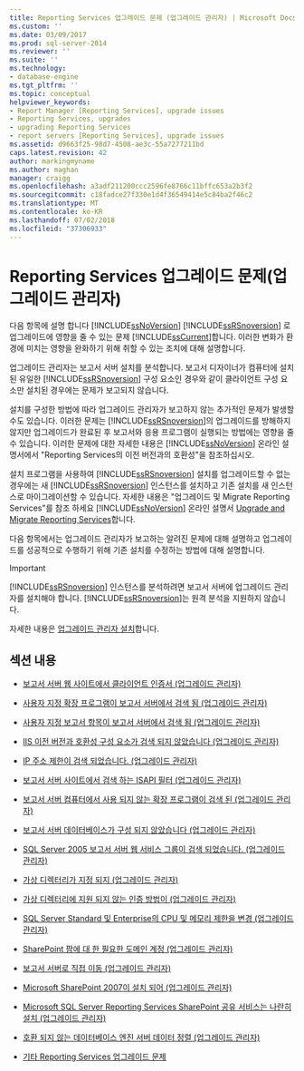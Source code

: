```yaml
---
title: Reporting Services 업그레이드 문제 (업그레이드 관리자) | Microsoft Docs
ms.custom: ''
ms.date: 03/09/2017
ms.prod: sql-server-2014
ms.reviewer: ''
ms.suite: ''
ms.technology:
- database-engine
ms.tgt_pltfrm: ''
ms.topic: conceptual
helpviewer_keywords:
- Report Manager [Reporting Services], upgrade issues
- Reporting Services, upgrades
- upgrading Reporting Services
- report servers [Reporting Services], upgrade issues
ms.assetid: d9663f25-98d7-4508-ae3c-55a7277211bd
caps.latest.revision: 42
author: markingmyname
ms.author: maghan
manager: craigg
ms.openlocfilehash: a3adf211200ccc2596fe8766c11bffc653a2b3f2
ms.sourcegitcommit: c18fadce27f330e1d4f36549414e5c84ba2f46c2
ms.translationtype: MT
ms.contentlocale: ko-KR
ms.lasthandoff: 07/02/2018
ms.locfileid: "37306933"
---
```

# <a name="reporting-services-upgrade-issues-upgrade-advisor"></a>Reporting Services 업그레이드 문제(업그레이드 관리자)
  다음 항목에 설명 합니다 [!INCLUDE[ssNoVersion](../../includes/ssnoversion-md.md)] [!INCLUDE[ssRSnoversion](../../includes/ssrsnoversion-md.md)] 로 업그레이드에 영향을 줄 수 있는 문제 [!INCLUDE[ssCurrent](../../includes/sscurrent-md.md)]합니다. 이러한 변화가 환경에 미치는 영향을 완화하기 위해 취할 수 있는 조치에 대해 설명합니다.  
  
 업그레이드 관리자는 보고서 서버 설치를 분석합니다. 보고서 디자이너가 컴퓨터에 설치된 유일한 [!INCLUDE[ssRSnoversion](../../includes/ssrsnoversion-md.md)] 구성 요소인 경우와 같이 클라이언트 구성 요소만 설치된 경우에는 문제가 보고되지 않습니다.  
  
 설치를 구성한 방법에 따라 업그레이드 관리자가 보고하지 않는 추가적인 문제가 발생할 수도 있습니다. 이러한 문제는 [!INCLUDE[ssRSnoversion](../../includes/ssrsnoversion-md.md)]의 업그레이드를 방해하지 않지만 업그레이드가 완료된 후 보고서와 응용 프로그램이 실행되는 방법에는 영향을 줄 수 있습니다. 이러한 문제에 대한 자세한 내용은 [!INCLUDE[ssNoVersion](../../includes/ssnoversion-md.md)] 온라인 설명서에서 "Reporting Services의 이전 버전과의 호환성"을 참조하십시오.  
  
 설치 프로그램을 사용하여 [!INCLUDE[ssRSnoversion](../../includes/ssrsnoversion-md.md)] 설치를 업그레이드할 수 없는 경우에는 새 [!INCLUDE[ssRSnoversion](../../includes/ssrsnoversion-md.md)] 인스턴스를 설치하고 기존 설치를 새 인스턴스로 마이그레이션할 수 있습니다. 자세한 내용은 "업그레이드 및 Migrate Reporting Services"를 참조 하세요 [!INCLUDE[ssNoVersion](../../includes/ssnoversion-md.md)] 온라인 설명서 [Upgrade and Migrate Reporting Services](../../reporting-services/install-windows/upgrade-and-migrate-reporting-services.md)합니다.  
  
 다음 항목에서는 업그레이드 관리자가 보고하는 알려진 문제에 대해 설명하고 업그레이드를 성공적으로 수행하기 위해 기존 설치를 수정하는 방법에 대해 설명합니다.  
  
> [!IMPORTANT]  
>  [!INCLUDE[ssRSnoversion](../../includes/ssrsnoversion-md.md)] 인스턴스를 분석하려면 보고서 서버에 업그레이드 관리자를 설치해야 합니다. [!INCLUDE[ssRSnoversion](../../includes/ssrsnoversion-md.md)]는 원격 분석을 지원하지 않습니다.  
>   
>  자세한 내용은 [업그레이드 관리자 설치](../../../2014/sql-server/install/installing-upgrade-advisor.md)합니다.  
  
## <a name="in-this-section"></a>섹션 내용  
  
-   [보고서 서버 웹 사이트에서 클라이언트 인증서 &#40;업그레이드 관리자&#41;](../../../2014/sql-server/install/client-certificates-on-the-report-server-web-site-upgrade-advisor.md)  
  
-   [사용자 지정 확장 프로그램이 보고서 서버에서 검색 됨 &#40;업그레이드 관리자&#41;](../../../2014/sql-server/install/custom-extensions-were-detected-on-the-report-server-upgrade-advisor.md)  
  
-   [사용자 지정 보고서 항목이 보고서 서버에서 검색 됨 &#40;업그레이드 관리자&#41;](../../../2014/sql-server/install/custom-report-items-were-detected-on-the-report-server-upgrade-advisor.md)  
  
-   [IIS 이전 버전과 호환성 구성 요소가 검색 되지 않았습니다 &#40;업그레이드 관리자&#41;](../../../2014/sql-server/install/iis-backward-compatibility-components-were-not-detected-upgrade-advisor.md)  
  
-   [IP 주소 제한이 검색 되었습니다. &#40;업그레이드 관리자&#41;](../../../2014/sql-server/install/ip-address-restriction-detected-upgrade-advisor.md)  
  
-   [보고서 서버 사이트에서 검색 하는 ISAPI 필터 &#40;업그레이드 관리자&#41;](../../../2014/sql-server/install/isapi-filters-detected-on-the-report-server-site-upgrade-advisor.md)  
  
-   [보고서 서버 컴퓨터에서 사용 되지 않는 확장 프로그램이 검색 된 &#40;업그레이드 관리자&#41;](../../../2014/sql-server/install/obsolete-extensions-were-detected-on-the-report-server-computer-upgrade-advisor.md)  
  
-   [보고서 서버 데이터베이스가 구성 되지 않았습니다 &#40;업그레이드 관리자&#41;](../../../2014/sql-server/install/report-server-database-is-not-configured-upgrade-advisor.md)  
  
-   [SQL Server 2005 보고서 서버 웹 서비스 그룹이 검색 되었습니다. &#40;업그레이드 관리자&#41;](../../../2014/sql-server/install/sql-server-2005-report-server-web-service-group-detected-upgrade-advisor.md)  
  
-   [가상 디렉터리가 지정 되지 &#40;업그레이드 관리자&#41;](../../../2014/sql-server/install/virtual-directories-are-unspecified-upgrade-advisor.md)  
  
-   [가상 디렉터리에 지원 되지 않는 인증 방법이 &#40;업그레이드 관리자&#41;](../../../2014/sql-server/install/virtual-directory-has-unsupported-authentication-method-upgrade-advisor.md)  
  
-   [SQL Server Standard 및 Enterprise의 CPU 및 메모리 제한을 변경 &#40;업그레이드 관리자&#41;](../../../2014/sql-server/install/cpu-memory-limits-changes-sql-server-standard-enterprise-upgrade-advisor.md)  
  
-   [SharePoint 팜에 대 한 필요한 도메인 계정 &#40;업그레이드 관리자&#41;](../../../2014/sql-server/install/domain-accounts-required-for-sharepoint-farm-upgrade-advisor.md)  
  
-   [보고서 서버로 직접 이동 &#40;업그레이드 관리자&#41;](../../../2014/sql-server/install/direct-browsing-to-report-server-upgrade-advisor.md)  
  
-   [Microsoft SharePoint 2007이 설치 되어 &#40;업그레이드 관리자&#41;](../../../2014/sql-server/install/microsoft-sharepoint-2007-is-installed-upgrade-advisor.md)  
  
-   [Microsoft SQL Server Reporting Services SharePoint 공유 서비스는 나란히 설치 &#40;업그레이드 관리자&#41;](../../../2014/sql-server/install/sql-server-reporting-services-sharepoint-shared-service-side-by-side-upgrade-advisor.md)  
  
-   [호환 되지 않는 데이터베이스 엔진 서버 데이터 정렬 &#40;업그레이드 관리자&#41;](../../../2014/sql-server/install/incompatible-database-engine-server-collation-upgrade-advisor.md)  
  
-   [기타 Reporting Services 업그레이드 문제](../../../2014/sql-server/install/other-reporting-services-upgrade-issues.md)  
  
  
